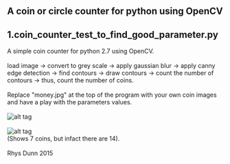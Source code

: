 ## A coin or circle counter for python using OpenCV
## 1.coin_counter_test_to_find_good_parameter.py

A simple coin counter for python 2.7 using OpenCV.<br><br>
load image -> convert to grey scale -> apply gaussian blur -> apply canny edge detection -> find contours -> draw contours -> count the number of contours -> thus, count the number of coins.<br><br>
Replace "money.jpg" at the top of the program with your own coin images and have a play with the parameters values.<br><br>
![alt tag](http://i.imgur.com/WkcFwzb.png?1)<br><br>
![alt tag](http://i.imgur.com/ZTVaWan.png?1)<br>
(Shows 7 coins, but infact there are 14).<br><br>
Rhys Dunn 2015

